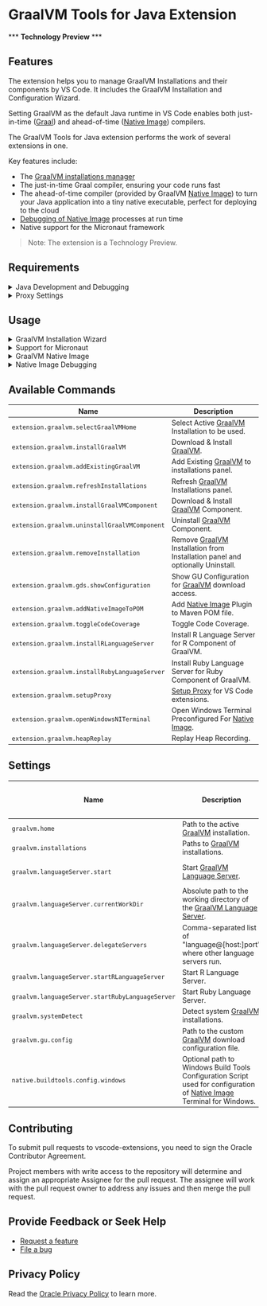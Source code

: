 # GraalVM Tools for Java Extension
*** **Technology Preview** ***

## Features

The extension helps you to manage GraalVM Installations and their components by VS Code. It includes the GraalVM Installation and Configuration Wizard. 

Setting GraalVM as the default Java runtime in VS Code enables both just-in-time ([Graal](http://www.graalvm.org/reference-manual/java/compiler.md)) and ahead-of-time ([Native Image](http://www.graalvm.org/reference-manual/native-image/README.md)) compilers.

The GraalVM Tools for Java extension performs the work of several extensions in one.

Key features include:
* The [GraalVM installations manager](#graalvm-wizard)
* The just-in-time Graal compiler, ensuring your code runs fast
* The ahead-of-time compiler (provided by GraalVM [Native Image](#native-image)) to turn your Java application into a tiny native executable, perfect for deploying to the cloud
* [Debugging of Native Image](#native-debugging) processes at run time
* Native support for the Micronaut framework

> Note: The extension is a Technology Preview.

## Requirements

<details id="java-development" closed>
<summary>Java Development and Debugging</summary>

[Extension Pack for Java from Microsoft](https://marketplace.visualstudio.com/items?itemName=vscjava.vscode-java-pack) has to be installed to develop Java. 

The [Apache NetBeans Language Server](https://marketplace.visualstudio.com/items?itemName=ASF.apache-netbeans-java) enables Java language support as well. If VS Code detects the Extension Pack for Java from Microsoft installed, it deactivates the Apache NetBeans Language Server.
</details>

<details id="proxy-settings" closed>
<summary>Proxy Settings</summary>
If you are working behind a firewall, set the proxy for the GraalVM Installation Wizard and components installation. The extension will ask for setting this initially. Set:
1. __Http: Proxy:__ to the proxy server and port
2. __Http: Proxy Support: on__ when behind a firewall and __OFF__ when working without the proxy.

For more information about GraalVM's installation and setup, consult the [extension documentation](https://www.graalvm.org/dev/tools/vscode/graalvm-extension/#graalvm-installation-wizard).
</details>

## Usage

<details id="graalvm-wizard" closed>
<summary>GraalVM Installation Wizard</summary>

After installing the extension, you can install GraalVM by using the built-in installation wizard (click the **Gr** icon in the left side Activity Bar).

You can either add an existing GraalVM installation (if you already have GraalVM), or download it directly from within VS Code.
The **Download & Install GraalVM** action is recommended as it eliminates the fuss around setting environment variables and prepares the GraalVM runtime in VS Code for you.
Choose either the Community distribution (free for all purposes) or Enterprise distribution (free for evaluation and development). You can also choose to install additional components (such as JavaScript and Node.js support).

![GraalVM Install Dialog](images/graalvm_install_actions.png)
</details>

<details closed>
<summary>Support for Micronaut</summary>

The GraalVM Tools for Java extension in combination with the [GraalVM Tools for Micronaut](https://marketplace.visualstudio.com/items?itemName=oracle-labs-graalvm.micronaut) extension brings native support for the Micronaut framework in VS Code and opens many more possibilities for Java developers. See the [Micronaut extension documentation](https://www.graalvm.org/dev/tools/vscode/micronaut-extension/) to learn more.
</details>

<details id="native-image" closed>
<summary>GraalVM Native Image</summary>

With the GraalVM Tools for Java extension you can compile your Java application into a native executable using [GraalVM Native Image](https://www.graalvm.org/reference-manual/native-image/)
directly in VS Code. The advantages are many:
* Your application is compiled into a small executable file, using a fraction of customary resources - so it runs lightning fast.
* Your application achieves fast startup and peak performance with no warmup time.
* Your application has improved security by greatly reducing attack surfaces and thwarting reverse engineering.

Learn how you can do that from the [extension documentation](https://www.graalvm.org/dev/tools/vscode/graalvm-extension/#native-image-building-and-debugging).
</details>

<details id="native-debugging" closed>
<summary>Native Image Debugging</summary>

The GraalVM Tools for Java extension provides Java-like debugging of a native executable in a running state directly from within VS Code.
You can set breakpoints, inspect the state of your application, even attach the debugger to a [Native Image](#native-image) process in VS Code and step over the Java application source code!

Read more about this and find a demo application in the [Native Image Debugging guide](https://www.graalvm.org/dev/tools/vscode/graalvm-extension/debugging-native-image/).
</details>

## Available Commands
| Name | Description |
|---|---|
| `extension.graalvm.selectGraalVMHome` | Select Active [GraalVM](#graalvm-wizard) Installation to be used. |
| `extension.graalvm.installGraalVM` | Download & Install [GraalVM](#graalvm-wizard). |
| `extension.graalvm.addExistingGraalVM` | Add Existing [GraalVM](#graalvm-wizard) to installations panel. |
| `extension.graalvm.refreshInstallations` | Refresh [GraalVM](#graalvm-wizard) Installations panel. |
| `extension.graalvm.installGraalVMComponent` | Download & Install [GraalVM](#graalvm-wizard) Component. |
| `extension.graalvm.uninstallGraalVMComponent` | Uninstall [GraalVM](#graalvm-wizard) Component. |
| `extension.graalvm.removeInstallation` | Remove [GraalVM](#graalvm-wizard) Installation from Installation panel and optionally Uninstall. |
| `extension.graalvm.gds.showConfiguration` | Show GU Configuration for [GraalVM](#graalvm-wizard) download access. |
| `extension.graalvm.addNativeImageToPOM` | Add [Native Image](#native-image) Plugin to Maven POM file. |
| `extension.graalvm.toggleCodeCoverage` | Toggle Code Coverage. |
| `extension.graalvm.installRLanguageServer` | Install R Language Server for R Component of GraalVM. |
| `extension.graalvm.installRubyLanguageServer` | Install Ruby Language Server for Ruby Component of GraalVM. |
| `extension.graalvm.setupProxy` | [Setup Proxy](#proxy-settings) for VS Code extensions. |
| `extension.graalvm.openWindowsNITerminal` | Open Windows Terminal Preconfigured For [Native Image](#native-image). |
| `extension.graalvm.heapReplay` | Replay Heap Recording. |

## Settings
| Name | Description | Default Value / Possible Values |
|---|---|---|
| `graalvm.home` | Path to the active [GraalVM](#graalvm-wizard) installation. | "" |
| `graalvm.installations` | Paths to [GraalVM](#graalvm-wizard) installations. | [] |
| `graalvm.languageServer.start` | Start [GraalVM Language Server](#java-development). | "**none**", "single", "inProcess" |
| `graalvm.languageServer.currentWorkDir` | Absolute path to the working directory of the [GraalVM Language Server](#java-development). | "" |
| `graalvm.languageServer.delegateServers` | Comma-separated list of "language@[host:]port" where other language servers run. | "" |
| `graalvm.languageServer.startRLanguageServer` | Start R Language Server. | false |
| `graalvm.languageServer.startRubyLanguageServer` | Start Ruby Language Server. | false |
| `graalvm.systemDetect` | Detect system [GraalVM](#graalvm-wizard) installations. | true |
| `graalvm.gu.config` | Path to the custom [GraalVM](#graalvm-wizard) download configuration file. | "" |
| `native.buildtools.config.windows` | Optional path to Windows Build Tools Configuration Script used for configuration of [Native Image](#native-image) Terminal for Windows. | "" |

## Contributing
To submit pull requests to vscode-extensions, you need to sign the Oracle Contributor Agreement.

Project members with write access to the repository will determine and assign an appropriate Assignee for the pull request. The assignee will work with the pull request owner to address any issues and then merge the pull request.

## Provide Feedback or Seek Help
* [Request a feature](https://github.com/graalvm/vscode-extensions/issues/new?labels=enhancement)
* [File a bug](https://github.com/graalvm/vscode-extensions/issues/new?labels=bug)

## Privacy Policy
Read the [Oracle Privacy Policy](https://www.oracle.com/legal/privacy/privacy-policy.html) to learn more.